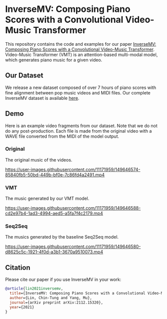 # InverseMV: Composing Piano Scores with a Convolutional Video-Music Transformer

This repository contains the code and examples for our paper [InverseMV: Composing Piano Scores with a Convolutional Video-Music Transformer](https://arxiv.org/abs/2112.15320).
Video-Music Transformer (VMT) is an attention-based multi-modal model, which generates piano music for a given video.

## Our Dataset

We release a new dataset composed of over 7 hours of piano scores with
fine alignment between pop music videos and MIDI files.
Our complete InverseMV dataset is available [here](https://drive.google.com/drive/folders/1J_YCYaj5kAf7oM42BmzYEg2Csu5tPiHR?usp=share_link).

## Demo

Here is an example video fragments from our dataset.
Note that we do not do any post-production.
Each file is made from the original video with a WAVE file converted from the MIDI of the model output.

### Original
The original music of the videos.

https://user-images.githubusercontent.com/11171959/149646574-85840fb5-50bd-449b-bf0e-7c86fd4a2491.mp4

### VMT
The music generated by our VMT model.

https://user-images.githubusercontent.com/11171959/149646588-cd2e97b4-1ad3-4994-aed5-a5fa7f4c2179.mp4

### Seq2Seq
The musics generated by the baseline Seq2Seq model.

https://user-images.githubusercontent.com/11171959/149646580-d8625c5c-1921-4f0d-a3b1-3670a9510073.mp4

## Citation

Please cite our paper if you use InverseMV in your work:

```bibtex
@article{lin2021inversemv,
  title={InverseMV: Composing Piano Scores with a Convolutional Video-Music Transformer},
  author={Lin, Chin-Tung and Yang, Mu},
  journal={arXiv preprint arXiv:2112.15320},
  year={2021}
}
```
